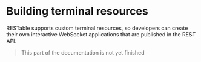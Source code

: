 # Building terminal resources

RESTable supports custom terminal resources, so developers can create their own interactive WebSocket applications that are published in the REST API.

> This part of the documentation is not yet finished
